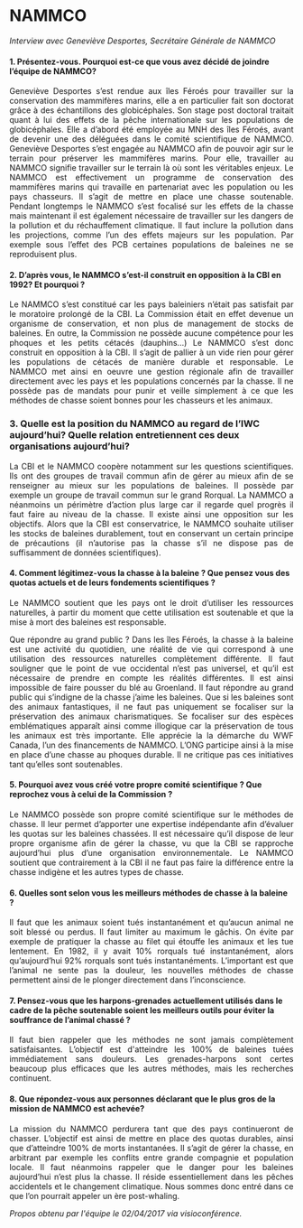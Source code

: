 # NAMMCO 

_Interview avec Geneviève Desportes, Secrétaire Générale de NAMMCO_

#### 1. Présentez-vous. Pourquoi est-ce que vous avez décidé de joindre l’équipe de NAMMCO?

<p align="justify">Geneviève Desportes s’est rendue aux îles Féroés pour travailler sur la conservation des mammifères marins, elle a en particulier fait son doctorat grâce à des échantillons des globicéphales. Son stage post doctoral traitait quant à lui des effets de la pêche internationale sur les populations de globicéphales. Elle a d’abord été employée au MNH des îles Féroés, avant de devenir une des déléguées dans le comité scientifique de NAMMCO.
Geneviève Desportes s’est engagée au NAMMCO afin de pouvoir agir sur le terrain pour préserver les mammifères marins. Pour elle, travailler au NAMMCO signifie travailler sur le terrain là où sont les véritables enjeux. Le NAMMCO est effectivement un programme de conservation des mammifères marins qui travaille en partenariat avec les population ou les pays chasseurs. Il s’agit de mettre en place une chasse soutenable.
Pendant longtemps le NAMMCO s’est focalisé sur les effets de la chasse mais maintenant  il est également nécessaire de travailler sur les dangers de la pollution et du réchauffement climatique. Il faut inclure la pollution dans les projections, comme l’un des effets majeurs sur les population. Par exemple sous l’effet  des PCB certaines populations de baleines ne se reproduisent plus.</p>

#### 2. D’après vous, le NAMMCO s’est-il construit en opposition à la CBI en 1992? Et pourquoi ?

<p align="justify">Le NAMMCO s’est constitué car les pays baleiniers n’était pas satisfait par le moratoire prolongé de la CBI. La Commission était en effet devenue un organisme de conservation, et non plus de management de stocks de baleines. En outre, la Commission ne possède aucune compétence pour les phoques et les petits cétacés (dauphins...)
Le NAMMCO s’est donc construit en opposition à la CBI. Il s’agit de pallier à un vide rien pour gérer les populations de cétacés de manière durable et responsable. Le NAMMCO met ainsi en oeuvre une gestion régionale afin de travailler directement avec les pays et les populations concernés par la chasse. Il ne possède pas de mandats pour punir et veille simplement à ce que les méthodes de chasse soient bonnes pour les chasseurs et les animaux.</p>

### 3. Quelle est la position du NAMMCO au regard de l’IWC aujourd’hui? Quelle relation entretiennent ces deux organisations aujourd’hui?

<p align="justify">La CBI et le NAMMCO coopère notamment sur les questions scientifiques. Ils ont des groupes de travail commun afin de gérer au mieux afin de se renseigner au mieux sur les populations de baleines. Il possède par exemple un groupe de travail commun sur le grand Rorqual.
La NAMMCO a néanmoins un périmètre d’action plus large car il regarde quel progrès il faut faire au niveau de la chasse. Il existe ainsi une opposition sur les objectifs. Alors que la CBI est conservatrice, le NAMMCO souhaite utiliser les stocks de baleines durablement, tout en conservant un certain principe de précautions (il n’autorise pas la chasse s’il ne dispose pas de suffisamment de données scientifiques).</p>

#### 4. Comment légitimez-vous la chasse à la baleine ? Que pensez vous des quotas actuels et de leurs fondements scientifiques ?

<p align="justify">Le NAMMCO soutient que les pays ont le droit d’utiliser les ressources naturelles, à partir du moment que cette utilisation est soutenable et que la mise à mort des baleines est responsable.</p>

<p align="justify">Que répondre au grand public ?
Dans les îles Féroés, la chasse à la baleine est une activité du quotidien, une réalité de vie qui correspond à une utilisation des ressources naturelles complètement différente. Il faut souligner que le point de vue occidental n’est pas universel, et qu’il est nécessaire de prendre en compte les réalités différentes. Il est ainsi impossible de faire pousser du blé au Groenland.
Il faut répondre au grand public qui s’indigne de la chasse j’aime les baleines. Que si les baleines sont des animaux fantastiques, il ne faut pas uniquement se focaliser sur la préservation des animaux charismatiques. Se focaliser sur des espèces emblématiques apparaît ainsi comme illogique car la préservation de tous les animaux est très importante.
Elle apprécie la la démarche du WWF Canada, l’un des financements de NAMMCO. L’ONG participe ainsi à la mise en place d’une chasse au phoques durable. Il ne critique pas ces initiatives tant qu’elles sont soutenables.</p>


#### 5. Pourquoi avez vous créé votre propre comité scientifique ? Que reprochez vous à celui de la Commission ?

<p align="justify">Le NAMMCO possède son propre comité scientifique sur le méthodes de chasse.  Il leur permet d’apporter une expertise indépendante afin d’évaluer les quotas sur les baleines chassées. Il est nécessaire qu’il dispose de leur propre organisme afin de gérer la chasse, vu que la CBI se rapproche aujourd’hui plus d’une organisation environnementale. Le NAMMCO soutient que contrairement à la CBI il ne faut pas faire la différence entre la chasse indigène et les autres types de chasse.</p>

#### 6. Quelles sont selon vous les meilleurs méthodes de chasse à la baleine ?

<p align="justify">Il faut que les animaux soient tués instantanément et  qu’aucun animal ne soit blessé ou perdus. Il faut limiter au maximum le gâchis. On évite par exemple de pratiquer la chasse au filet qui étouffe les animaux et les tue lentement.
En 1982, il y avait 10% rorquals tué instantanément, alors qu’aujourd’hui 92% rorquals sont tués instantanéments. L’important est que l’animal ne sente pas la douleur, les nouvelles méthodes de chasse permettent ainsi de le plonger directement dans l’inconscience.</p>

#### 7. Pensez-vous que les harpons-grenades actuellement utilisés dans le cadre de la pêche soutenable soient les meilleurs outils pour éviter la souffrance de l’animal chassé ?

<p align="justify">Il faut bien rappeler que les méthodes ne sont jamais complètement satisfaisantes. L’objectif est d'atteindre les 100% de baleines tuées immédiatement sans douleurs. Les grenades-harpons sont certes beaucoup plus efficaces que les autres méthodes, mais les recherches continuent.</p>

#### 8. Que répondez-vous aux personnes déclarant que le plus gros de la mission de NAMMCO est achevée?

<p align="justify">La mission du NAMMCO perdurera tant que des pays continueront de chasser. L’objectif est ainsi de mettre en place des quotas durables, ainsi que d’atteindre 100% de morts instantanées. Il s’agit de gérer la chasse, en arbitrant par exemple les conflits entre grande compagnie et population locale.
Il faut néanmoins rappeler que le danger pour les baleines aujourd’hui n’est plus la chasse. Il réside essentiellement dans les pêches accidentels et le changement climatique. Nous sommes donc entré dans ce que l’on pourrait appeler un ère post-whaling.</p>


_Propos obtenu par l'équipe le 02/04/2017 via visioconférence._
